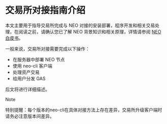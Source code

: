 # 交易所对接指南介绍

本文主要用于指导交易所完成与 NEO 对接的安装部署，程序开发和相关交易处理，在阅读之前，请确认您已了解 NEO 背景知识和相关原理，详情请参阅 [NEO白皮书](../whitepaper.md)。

一般来说，交易所对接需要完成以下操作：

- 在服务器中部署 NEO 节点
- 使用 neo-cli 客户端
- 处理资产交易
- 给用户分发 GAS

后文将进行详细描述。

> [!Note]
>
> 特别提醒：每个版本的neo-cli在具体对接方法上存在差异，交易所升级客户端时请务必注意版本间差异。




